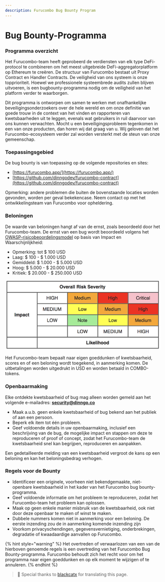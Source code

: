 ```yaml
---
description: Furucombo Bug Bounty Program
---
```


# Bug Bounty-Programma

### **Programma overzicht**

Het Furucombo-team heeft geprobeerd de verdiensten van elk type DeFi-protocol te combineren om het meest uitgebreide DeFi-aggregatorplatform op Ethereum te creëren. De structuur van Furucombo bestaat uit Proxy Contract en Handler Contracts. De veiligheid van ons systeem is onze topprioriteit. Hoewel we professionele systeembrede audits zullen blijven uitvoeren, is een bugbounty-programma nodig om de veiligheid van het platform verder te waarborgen.

Dit programma is ontworpen om samen te werken met onafhankelijke beveiligingsonderzoekers over de hele wereld en om onze definitie van goede trouw in de context van het vinden en rapporteren van kwetsbaarheden uit te leggen, evenals wat gebruikers in ruil daarvoor van ons kunnen verwachten. Mocht u een beveiligingsprobleem tegenkomen in een van onze producten, dan horen wij dat graag van u. Wij geloven dat het Furucombo-ecosysteem verder zal worden versterkt met de steun van onze gemeenschap.

### **Toepassingsgebied**

De bug bounty is van toepassing op de volgende repositories en sites:

* [https://furucombo.app/](https://furucombo.app/)
* [https://github.com/dinngodev/furucombo-contract](https://github.com/dinngodev/furucombo-contract)

Opmerking: andere problemen die buiten de bovenstaande locaties worden gevonden, worden per geval bekekencase. Neem contact op met het ontwikkelingsteam van Furucombo voor opheldering.

### **Beloningen**

De waarde van beloningen hangt af van de ernst, zoals beoordeeld door het Furucombo-team. De ernst van een bug wordt beoordeeld volgens het [OWASP-risicobeoordelingsmodel](https://owasp.org/www-community/OWASP_Risk_Rating_Methodology#:~:text=Discovering%20vulnerabilities%20is%20important%2C%20but,business%20is%20just%20as%20important.&text=This%20system%20will%20help%20to,that%20are%20less%20well%20understood.) op basis van Impact en Waarschijnlijkheid:

* Opmerking: tot $ 100 USD
* Laag: $ 100 - $ 1.000 USD
* Gemiddeld: $ 1.000 - $ 5.000 USD
* Hoog: $ 5.000 - $ 20.000 USD
* Kritiek: $ 20.000 - $ 250.000 USD

![](../.gitbook/assets/0_gq46hq7nbtpxrp30.png)

Het Furucombo-team bepaalt naar eigen goeddunken of kwetsbaarheid, scores en of een beloning wordt toegekend, in aanmerking komen. De uitbetalingen worden uitgedrukt in USD en worden betaald in COMBO-tokens.

### **Openbaarmaking**

Elke ontdekte kwetsbaarheid of bug mag alleen worden gemeld aan het volgende e-mailadres: **security@dinngo.co**

* Maak a.u.b. geen enkele kwetsbaarheid of bug bekend aan het publiek of aan een persoon.
* Beperk elk item tot één probleem.
* Geef voldoende details in uw openbaarmaking, inclusief een beschrijving van de bug, de mogelijke impact en stappen om deze te reproduceren of proof of concept, zodat het Furucombo-team de kwetsbaarheid snel kan begrijpen, reproduceren en aanpakken.

Een gedetailleerde melding van een kwetsbaarheid vergroot de kans op een beloning en kan het beloningsbedrag verhogen.

### **Regels voor de Bounty**

* Identificeer een originele, voorheen niet bekendgemaakte, niet-openbare kwetsbaarheid in het kader van het Furucombo bug bounty-programma.
* Geef voldoende informatie om het probleem te reproduceren, zodat het Furucombo-team het probleem kan oplossen.
* Maak op geen enkele manier misbruik van de kwetsbaarheid, ook niet door deze openbaar te maken of winst te maken.
* Dubbele nummers komen niet in aanmerking voor een beloning. De eerste inzending zou de in aanmerking komende inzending zijn
* Voorkom privacyschendingen, gegevensvernietiging, onderbrekingen, degradatie of kwaadaardige aanvallen op Furucombo.

{% hint style="warning" %}
Het overtreden of verwaarlozen van een van de hierboven genoemde regels is een overtreding van het Furucombo Bug Bounty-programma. Furucombo behoudt zich het recht voor om het programma naar eigen goeddunken en op elk moment te wijzigen of te annuleren.
{% endhint %}



> 🧊 Special thanks to [blackcatx](https://twitter.com/gaintodayx) for translating this page.

